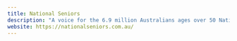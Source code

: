 ```yaml
---
title: National Seniors
description: "A voice for the 6.9 million Australians ages over 50 National Seniors provides advocacy, research, insurance, travel, amongst many other services."
website: https://nationalseniors.com.au/
---
```

